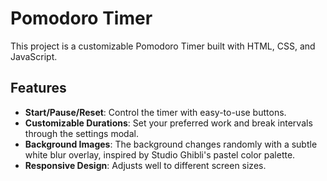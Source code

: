 # Pomodoro Timer

This project is a customizable Pomodoro Timer built with HTML, CSS, and JavaScript.

## Features

- **Start/Pause/Reset**: Control the timer with easy-to-use buttons.
- **Customizable Durations**: Set your preferred work and break intervals through the settings modal.
- **Background Images**: The background changes randomly with a subtle white blur overlay, inspired by Studio Ghibli's pastel color palette.
- **Responsive Design**: Adjusts well to different screen sizes.
